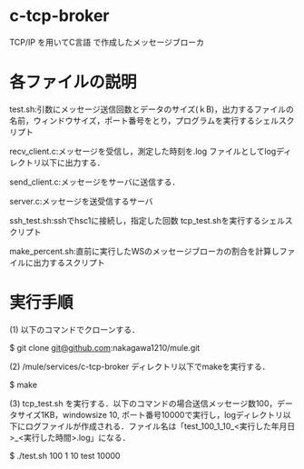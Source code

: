c-tcp-broker 
===================================

TCP/IP を用いてC言語 で作成したメッセージブローカ

# 各ファイルの説明

test.sh:引数にメッセージ送信回数とデータのサイズ(ｋB)，出力するファイルの名前，ウィンドウサイズ，ポート番号をとり，プログラムを実行するシェルスクリプト

recv_client.c:メッセージを受信し，測定した時刻を.log ファイルとしてlogディレクトリ以下に出力する．

send_client.c:メッセージをサーバに送信する．

server.c:メッセージを送受信するサーバ

ssh_test.sh:sshでhsc1に接続し，指定した回数 tcp_test.shを実行するシェルスクリプト

make_percent.sh:直前に実行したWSのメッセージブローカの割合を計算しファイルに出力するスクリプト

# 実行手順
(1) 以下のコマンドでクローンする．

$ git clone git@github.com:nakagawa1210/mule.git

(2) /mule/services/c-tcp-broker ディレクトリ以下でmakeを実行する．

$ make

(3) tcp_test.sh を実行する．以下のコマンドの場合送信メッセージ数100，データサイズ1KB，windowsize 10, ポート番号10000で実行し，logディレクトリ以下にログファイルが作成される．ファイル名は「test_100_1_10_<実行した年月日>_<実行した時間>.log」になる．

$ ./test.sh 100 1 10 test 10000


